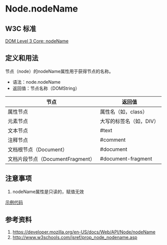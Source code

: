 # Node.nodeName

## W3C 标准
[DOM Level 3 Core: nodeName](https://www.w3.org/TR/DOM-Level-3-Core/core.html#ID-F68D095)

## 定义和用法
节点（node）的nodeName属性用于获得节点的名称。

 - 语法：node.nodeName
 - 返回值：节点名称（DOMString）
 
 节点 | 返回值
 --- | ---
 属性节点 | 属性名（如，class）
 元素节点 | 大写的标签名（如，DIV）
 文本节点 | #text
 注释节点 | #comment
 文档根节点（Document） | #document
 文档片段节点（DocumentFragment） | #document-fragment
 
## 注意事项
1. nodeName属性是只读的，赋值无效

[示例代码](./nodeName.html)
 
## 参考资料
1. https://developer.mozilla.org/en-US/docs/Web/API/Node/nodeName
2. http://www.w3schools.com/jsref/prop_node_nodename.asp